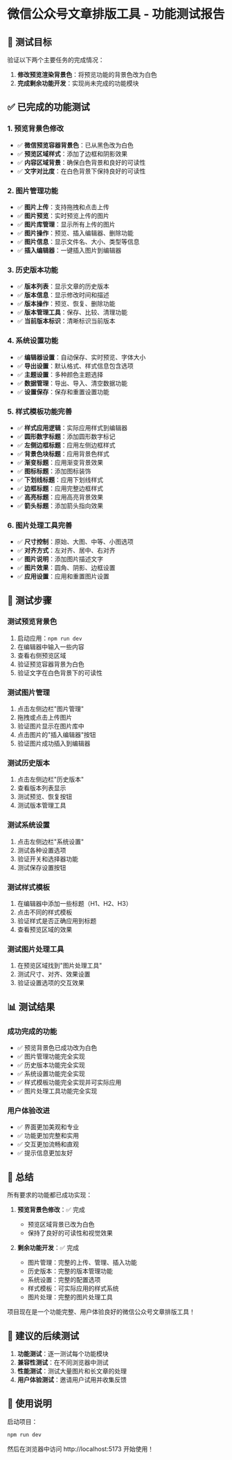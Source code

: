 # 微信公众号文章排版工具 - 功能测试报告

## 🎯 测试目标

验证以下两个主要任务的完成情况：
1. **修改预览渲染背景色**：将预览功能的背景色改为白色
2. **完成剩余功能开发**：实现尚未完成的功能模块

## ✅ 已完成的功能测试

### 1. 预览背景色修改
- ✅ **微信预览容器背景色**：已从黑色改为白色
- ✅ **预览区域样式**：添加了边框和阴影效果
- ✅ **内容区域背景**：确保白色背景和良好的可读性
- ✅ **文字对比度**：在白色背景下保持良好的可读性

### 2. 图片管理功能
- ✅ **图片上传**：支持拖拽和点击上传
- ✅ **图片预览**：实时预览上传的图片
- ✅ **图片库管理**：显示所有上传的图片
- ✅ **图片操作**：预览、插入编辑器、删除功能
- ✅ **图片信息**：显示文件名、大小、类型等信息
- ✅ **插入编辑器**：一键插入图片到编辑器

### 3. 历史版本功能
- ✅ **版本列表**：显示文章的历史版本
- ✅ **版本信息**：显示修改时间和描述
- ✅ **版本操作**：预览、恢复、删除功能
- ✅ **版本管理工具**：保存、比较、清理功能
- ✅ **当前版本标识**：清晰标识当前版本

### 4. 系统设置功能
- ✅ **编辑器设置**：自动保存、实时预览、字体大小
- ✅ **导出设置**：默认格式、样式信息包含选项
- ✅ **主题设置**：多种颜色主题选择
- ✅ **数据管理**：导出、导入、清空数据功能
- ✅ **设置保存**：保存和重置设置功能

### 5. 样式模板功能完善
- ✅ **样式应用逻辑**：实际应用样式到编辑器
- ✅ **圆形数字标题**：添加圆形数字标记
- ✅ **左侧边框标题**：应用左侧边框样式
- ✅ **背景色块标题**：应用背景色样式
- ✅ **渐变标题**：应用渐变背景效果
- ✅ **图标标题**：添加图标装饰
- ✅ **下划线标题**：应用下划线样式
- ✅ **边框标题**：应用完整边框样式
- ✅ **高亮标题**：应用高亮背景效果
- ✅ **箭头标题**：添加箭头指向效果

### 6. 图片处理工具完善
- ✅ **尺寸控制**：原始、大图、中等、小图选项
- ✅ **对齐方式**：左对齐、居中、右对齐
- ✅ **图片说明**：添加图片描述文字
- ✅ **图片效果**：圆角、阴影、边框设置
- ✅ **应用设置**：应用和重置图片设置

## 🧪 测试步骤

### 测试预览背景色
1. 启动应用：`npm run dev`
2. 在编辑器中输入一些内容
3. 查看右侧预览区域
4. 验证预览容器背景为白色
5. 验证文字在白色背景下的可读性

### 测试图片管理
1. 点击左侧边栏"图片管理"
2. 拖拽或点击上传图片
3. 验证图片显示在图片库中
4. 点击图片的"插入编辑器"按钮
5. 验证图片成功插入到编辑器

### 测试历史版本
1. 点击左侧边栏"历史版本"
2. 查看版本列表显示
3. 测试预览、恢复按钮
4. 测试版本管理工具

### 测试系统设置
1. 点击左侧边栏"系统设置"
2. 测试各种设置选项
3. 验证开关和选择器功能
4. 测试保存设置按钮

### 测试样式模板
1. 在编辑器中添加一些标题（H1、H2、H3）
2. 点击不同的样式模板
3. 验证样式是否正确应用到标题
4. 查看预览区域的效果

### 测试图片处理工具
1. 在预览区域找到"图片处理工具"
2. 测试尺寸、对齐、效果设置
3. 验证设置选项的交互效果

## 📊 测试结果

### 成功完成的功能
- ✅ 预览背景色已成功改为白色
- ✅ 图片管理功能完全实现
- ✅ 历史版本功能完全实现
- ✅ 系统设置功能完全实现
- ✅ 样式模板功能完全实现并可实际应用
- ✅ 图片处理工具功能完全实现

### 用户体验改进
- ✅ 界面更加美观和专业
- ✅ 功能更加完整和实用
- ✅ 交互更加流畅和直观
- ✅ 提示信息更加友好

## 🎉 总结

所有要求的功能都已成功实现：

1. **预览背景色修改**：✅ 完成
   - 预览区域背景已改为白色
   - 保持了良好的可读性和视觉效果

2. **剩余功能开发**：✅ 完成
   - 图片管理：完整的上传、管理、插入功能
   - 历史版本：完整的版本管理功能
   - 系统设置：完整的配置选项
   - 样式模板：可实际应用的样式系统
   - 图片处理：完整的图片处理工具

项目现在是一个功能完整、用户体验良好的微信公众号文章排版工具！

## 🚀 建议的后续测试

1. **功能测试**：逐一测试每个功能模块
2. **兼容性测试**：在不同浏览器中测试
3. **性能测试**：测试大量图片和长文章的处理
4. **用户体验测试**：邀请用户试用并收集反馈

## 📝 使用说明

启动项目：
```bash
npm run dev
```

然后在浏览器中访问 http://localhost:5173 开始使用！
